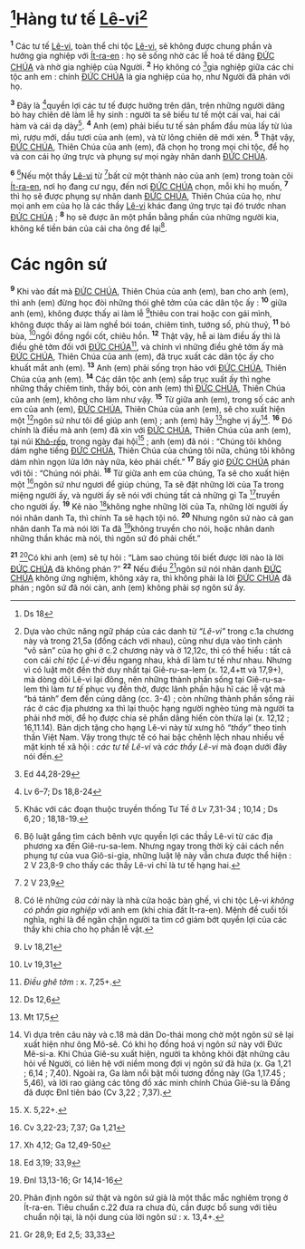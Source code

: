# [^1@-ff2dc7ca-a9c1-4d0d-8e54-22bbf3b09496]Hàng tư tế [Lê-vi]()[^1-ff2dc7ca-a9c1-4d0d-8e54-22bbf3b09496]
<sup><b>1</b></sup> Các tư tế [Lê-vi](), toàn thể chi tộc [Lê-vi](), sẽ không được chung phần và hưởng gia nghiệp với [Ít-ra-en]() : họ sẽ sống nhờ các lễ hoả tế dâng [ĐỨC CHÚA]() và nhờ gia nghiệp của Người. <sup><b>2</b></sup> Họ không có [^2@-ff2dc7ca-a9c1-4d0d-8e54-22bbf3b09496]gia nghiệp giữa các chi tộc anh em : chính [ĐỨC CHÚA]() là gia nghiệp của họ, như Người đã phán với họ.

<sup><b>3</b></sup> Đây là [^3@-ff2dc7ca-a9c1-4d0d-8e54-22bbf3b09496]quyền lợi các tư tế được hưởng trên dân, trên những người dâng bò hay chiên dê làm lễ hy sinh : người ta sẽ biếu tư tế một cái vai, hai cái hàm và cái dạ dày[^2-ff2dc7ca-a9c1-4d0d-8e54-22bbf3b09496]. <sup><b>4</b></sup> Anh (em) phải biếu tư tế sản phẩm đầu mùa lấy từ lúa mì, rượu mới, dầu tươi của anh (em), và từ lông chiên dê mới xén. <sup><b>5</b></sup> Thật vậy, [ĐỨC CHÚA](), Thiên Chúa của anh (em), đã chọn họ trong mọi chi tộc, để họ và con cái họ ứng trực và phụng sự mọi ngày nhân danh [ĐỨC CHÚA]().

<sup><b>6</b></sup> [^3-ff2dc7ca-a9c1-4d0d-8e54-22bbf3b09496]Nếu một thầy [Lê-vi]() từ [^4@-ff2dc7ca-a9c1-4d0d-8e54-22bbf3b09496]bất cứ một thành nào của anh (em) trong toàn cõi [Ít-ra-en](), nơi họ đang cư ngụ, đến nơi [ĐỨC CHÚA]() chọn, mỗi khi họ muốn, <sup><b>7</b></sup> thì họ sẽ được phụng sự nhân danh [ĐỨC CHÚA](), Thiên Chúa của họ, như mọi anh em của họ là các thầy [Lê-vi]() khác đang ứng trực tại đó trước nhan [ĐỨC CHÚA]() ; <sup><b>8</b></sup> họ sẽ được ăn một phần bằng phần của những người kia, không kể tiền bán của cải cha ông để lại[^4-ff2dc7ca-a9c1-4d0d-8e54-22bbf3b09496].

# Các ngôn sứ
<sup><b>9</b></sup> Khi vào đất mà [ĐỨC CHÚA](), Thiên Chúa của anh (em), ban cho anh (em), thì anh (em) đừng học đòi những thói ghê tởm của các dân tộc ấy : <sup><b>10</b></sup> giữa anh (em), không được thấy ai làm lễ [^5@-ff2dc7ca-a9c1-4d0d-8e54-22bbf3b09496]thiêu con trai hoặc con gái mình, không được thấy ai làm nghề bói toán, chiêm tinh, tướng số, phù thuỷ, <sup><b>11</b></sup> bỏ bùa, [^6@-ff2dc7ca-a9c1-4d0d-8e54-22bbf3b09496]ngồi đồng ngồi cốt, chiêu hồn. <sup><b>12</b></sup> Thật vậy, hễ ai làm điều ấy thì là điều ghê tởm đối với [ĐỨC CHÚA]()[^5-ff2dc7ca-a9c1-4d0d-8e54-22bbf3b09496], và chính vì những điều ghê tởm ấy mà [ĐỨC CHÚA](), Thiên Chúa của anh (em), đã trục xuất các dân tộc ấy cho khuất mắt anh (em). <sup><b>13</b></sup> Anh (em) phải sống trọn hảo với [ĐỨC CHÚA](), Thiên Chúa của anh (em). <sup><b>14</b></sup> Các dân tộc anh (em) sắp trục xuất ấy thì nghe những thầy chiêm tinh, thầy bói, còn anh (em) thì [ĐỨC CHÚA](), Thiên Chúa của anh (em), không cho làm như vậy. <sup><b>15</b></sup> Từ giữa anh (em), trong số các anh em của anh (em), [ĐỨC CHÚA](), Thiên Chúa của anh (em), sẽ cho xuất hiện một [^7@-ff2dc7ca-a9c1-4d0d-8e54-22bbf3b09496]ngôn sứ như tôi để giúp anh (em) ; anh (em) hãy [^8@-ff2dc7ca-a9c1-4d0d-8e54-22bbf3b09496]nghe vị ấy[^6-ff2dc7ca-a9c1-4d0d-8e54-22bbf3b09496]. <sup><b>16</b></sup> Đó chính là điều mà anh (em) đã xin với [ĐỨC CHÚA](), Thiên Chúa của anh (em), tại núi [Khô-rếp](), trong ngày đại hội[^7-ff2dc7ca-a9c1-4d0d-8e54-22bbf3b09496] ; anh (em) đã nói : “Chúng tôi không dám nghe tiếng [ĐỨC CHÚA](), Thiên Chúa của chúng tôi nữa, chúng tôi không dám nhìn ngọn lửa lớn này nữa, kẻo phải chết.” <sup><b>17</b></sup> Bấy giờ [ĐỨC CHÚA]() phán với tôi : “Chúng nói phải. <sup><b>18</b></sup> Từ giữa anh em của chúng, Ta sẽ cho xuất hiện một [^9@-ff2dc7ca-a9c1-4d0d-8e54-22bbf3b09496]ngôn sứ như ngươi để giúp chúng, Ta sẽ đặt những lời của Ta trong miệng người ấy, và người ấy sẽ nói với chúng tất cả những gì Ta [^10@-ff2dc7ca-a9c1-4d0d-8e54-22bbf3b09496]truyền cho người ấy. <sup><b>19</b></sup> Kẻ nào [^11@-ff2dc7ca-a9c1-4d0d-8e54-22bbf3b09496]không nghe những lời của Ta, những lời người ấy nói nhân danh Ta, thì chính Ta sẽ hạch tội nó. <sup><b>20</b></sup> Nhưng ngôn sứ nào cả gan nhân danh Ta mà nói lời Ta đã [^12@-ff2dc7ca-a9c1-4d0d-8e54-22bbf3b09496]không truyền cho nói, hoặc nhân danh những thần khác mà nói, thì ngôn sứ đó phải chết.”

<sup><b>21</b></sup> [^8-ff2dc7ca-a9c1-4d0d-8e54-22bbf3b09496]Có khi anh (em) sẽ tự hỏi : “Làm sao chúng tôi biết được lời nào là lời [ĐỨC CHÚA]() đã không phán ?” <sup><b>22</b></sup> Nếu điều [^13@-ff2dc7ca-a9c1-4d0d-8e54-22bbf3b09496]ngôn sứ nói nhân danh [ĐỨC CHÚA]() không ứng nghiệm, không xảy ra, thì không phải là lời [ĐỨC CHÚA]() đã phán ; ngôn sứ đã nói càn, anh (em) không phải sợ ngôn sứ ấy.

[^1-ff2dc7ca-a9c1-4d0d-8e54-22bbf3b09496]: Dựa vào chức năng ngữ pháp của các danh từ *“Lê-vi”* trong c.1a chương này và trong 21,5a (đồng cách với nhau), cũng như dựa vào tình cảnh “vô sản” của họ ghi ở c.2 chương này và ở 12,12c, thì có thể hiểu : tất cả con cái *chi tộc Lê-vi* đều ngang nhau, khả dĩ làm tư tế như nhau. Nhưng vì có luật một đền thờ duy nhất tại Giê-ru-sa-lem (x. 12,4+tt và 17,9+), mà dòng dõi Lê-vi lại đông, nên những thành phần sống tại Giê-ru-sa-lem thì làm *tư tế* phục vụ đền thờ, được lãnh phần hậu hĩ các lễ vật mà “bá tánh” đem đến cúng dâng (cc. 3-4) ; còn những thành phần sống rải rác ở các địa phương xa thì lại thuộc hạng người nghèo túng mà người ta phải nhớ mời, để họ được chia sẻ phần dâng hiến còn thừa lại (x. 12,12 ; 16,11.14). Bản dịch tặng cho hạng Lê-vi này từ xưng hô *“thầy”* theo tinh thần Việt Nam. Vậy trong thực tế có hai bậc chênh lệch nhau nhiều về mặt kinh tế xã hội : *các tư tế Lê-vi* và *các thầy Lê-vi* mà đoạn dưới đây nói đến.
[^2-ff2dc7ca-a9c1-4d0d-8e54-22bbf3b09496]: Khác với các đoạn thuộc truyền thống Tư Tế ở Lv 7,31-34 ; 10,14 ; Ds 6,20 ; 18,18-19.
[^3-ff2dc7ca-a9c1-4d0d-8e54-22bbf3b09496]: Bộ luật gắng tìm cách bênh vực quyền lợi các thầy Lê-vi từ các địa phương xa đến Giê-ru-sa-lem. Nhưng ngay trong thời kỳ cải cách nền phụng tự của vua Giô-si-gia, những luật lệ này vẫn chưa được thể hiện : 2 V 23,8-9 cho thấy các thầy Lê-vi chỉ là tư tế hạng hai.
[^4-ff2dc7ca-a9c1-4d0d-8e54-22bbf3b09496]: Có lẽ những *của cải* này là nhà cửa hoặc bàn ghế, vì chi tộc Lê-vi *không có phần gia nghiệp* với anh em (khi chia đất Ít-ra-en). Mệnh đề cuối tối nghĩa, nghi là để ngăn chặn người ta tìm cớ giảm bớt quyền lợi của các thầy khi chia cho họ phần lễ vật.
[^5-ff2dc7ca-a9c1-4d0d-8e54-22bbf3b09496]: *Điều ghê tởm* : x. 7,25+.
[^6-ff2dc7ca-a9c1-4d0d-8e54-22bbf3b09496]: Vì dựa trên câu này và c.18 mà dân Do-thái mong chờ một ngôn sứ sẽ lại xuất hiện như ông Mô-sê. Có khi họ đồng hoá vị ngôn sứ này với Đức Mê-si-a. Khi Chúa Giê-su xuất hiện, người ta không khỏi đặt những câu hỏi về Người, có liên hệ với niềm mong đợi vị ngôn sứ đã hứa (x. Ga 1,21 ; 6,14 ; 7,40). Ngoài ra, Ga làm nổi bật mối tương đồng này (Ga 1,17.45 ; 5,46), và lời rao giảng các tông đồ xác minh chính Chúa Giê-su là Đấng đã được Đnl tiên báo (Cv 3,22 ; 7,37).
[^7-ff2dc7ca-a9c1-4d0d-8e54-22bbf3b09496]: X. 5,22+.
[^8-ff2dc7ca-a9c1-4d0d-8e54-22bbf3b09496]: Phân định ngôn sứ thật và ngôn sứ giả là một thắc mắc nghiêm trọng ở Ít-ra-en. Tiêu chuẩn c.22 đưa ra chưa đủ, cần được bổ sung với tiêu chuẩn nội tại, là nội dung của lời ngôn sứ : x. 13,4+.
[^1@-ff2dc7ca-a9c1-4d0d-8e54-22bbf3b09496]: Ds 18
[^2@-ff2dc7ca-a9c1-4d0d-8e54-22bbf3b09496]: Ed 44,28-29
[^3@-ff2dc7ca-a9c1-4d0d-8e54-22bbf3b09496]: Lv 6–7; Ds 18,8-24
[^4@-ff2dc7ca-a9c1-4d0d-8e54-22bbf3b09496]: 2 V 23,9
[^5@-ff2dc7ca-a9c1-4d0d-8e54-22bbf3b09496]: Lv 18,21
[^6@-ff2dc7ca-a9c1-4d0d-8e54-22bbf3b09496]: Lv 19,31
[^7@-ff2dc7ca-a9c1-4d0d-8e54-22bbf3b09496]: Ds 12,6
[^8@-ff2dc7ca-a9c1-4d0d-8e54-22bbf3b09496]: Mt 17,5
[^9@-ff2dc7ca-a9c1-4d0d-8e54-22bbf3b09496]: Cv 3,22-23; 7,37; Ga 1,21
[^10@-ff2dc7ca-a9c1-4d0d-8e54-22bbf3b09496]: Xh 4,12; Ga 12,49-50
[^11@-ff2dc7ca-a9c1-4d0d-8e54-22bbf3b09496]: Ed 3,19; 33,9
[^12@-ff2dc7ca-a9c1-4d0d-8e54-22bbf3b09496]: Đnl 13,13-16; Gr 14,14-16
[^13@-ff2dc7ca-a9c1-4d0d-8e54-22bbf3b09496]: Gr 28,9; Ed 2,5; 33,33